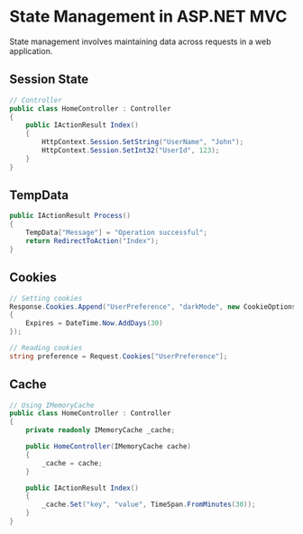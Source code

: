# State Management in ASP.NET MVC

State management involves maintaining data across requests in a web application.

## Session State

```csharp
// Controller
public class HomeController : Controller
{
    public IActionResult Index()
    {
        HttpContext.Session.SetString("UserName", "John");
        HttpContext.Session.SetInt32("UserId", 123);
    }
}
```

## TempData

```csharp
public IActionResult Process()
{
    TempData["Message"] = "Operation successful";
    return RedirectToAction("Index");
}
```

## Cookies

```csharp
// Setting cookies
Response.Cookies.Append("UserPreference", "darkMode", new CookieOptions
{
    Expires = DateTime.Now.AddDays(30)
});

// Reading cookies
string preference = Request.Cookies["UserPreference"];
```

## Cache

```csharp
// Using IMemoryCache
public class HomeController : Controller
{
    private readonly IMemoryCache _cache;

    public HomeController(IMemoryCache cache)
    {
        _cache = cache;
    }

    public IActionResult Index()
    {
        _cache.Set("key", "value", TimeSpan.FromMinutes(30));
    }
}
```
